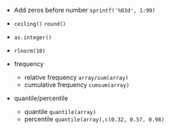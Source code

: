 * Add zeros before number `sprintf('%03d', 1:99)`

* `ceiling()` `round()`

* `as.integer()`

* `rlnorm(10)`

* frequency
  - relative frequency `array/sum(array)`
  - cumulative frequency `cumsum(array)`

* quantile/percentile
  - quantile `quantile(array)`
  - percentile `quantile(array),c(0.32, 0.57, 0.98)`